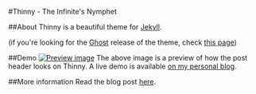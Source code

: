 #Thinny - The Infinite's Nymphet

##About
Thinny is a beautiful theme for [Jekyll](https://github.com/TryGhost/Ghost).

(if you're looking for the [Ghost](http://ghost.org) release of the theme, check [this page](https://github.com/camporez/Thinny/releases/tag/v0.3-alexandra))

##Demo
[![Preview image](http://i.imgur.com/g8asatk.png)](http://camporez.com/)
The above image is a preview of how the post header looks on Thinny.
A live demo is available [on my personal blog](http://camporez.com/).

##More information
Read the blog post [here](http://camporez.com/blog/thinny-2/).
